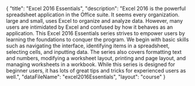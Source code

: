 {
	"title": "Excel 2016 Essentials",
	"description": "Excel 2016 is the powerful spreadsheet application in the Office suite. It seems every organization. large and small, uses Excel to organize and analyze data. However, many users are intimidated by Excel and confused by how it behaves as an application.  This Excel 2016 Essentials series strives to empower users by learning the foundations to conquer the program. We begin with basic skills such as navigating the interface, identifying items in a spreadsheet, selecting cells, and inputting data. The series also covers formatting text and numbers, modifying a worksheet layout, printing and page layout, and managing worksheets in a workbook. While this series is designed for beginner users, it has lots of great tips and tricks for experienced users as well.",
	"dataFileName": "excel2016Essentials",
	"layout": "course"
}